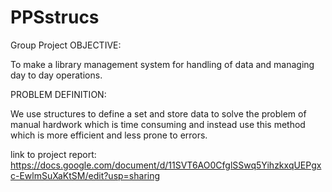 # PPSstrucs
Group Project
OBJECTIVE:



To make a library management system for handling of data and managing day to day operations.



PROBLEM DEFINITION:

We use structures to define a set and store data to solve the problem of manual hardwork which is time consuming and instead use this method which is more efficient and less prone to errors. 

link to project report: https://docs.google.com/document/d/11SVT6AO0CfglSSwq5YihzkxqUEPgxc-EwlmSuXaKtSM/edit?usp=sharing
